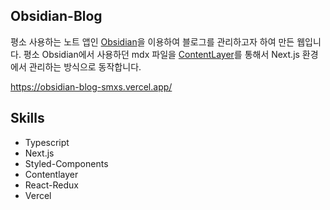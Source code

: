 
## Obsidian-Blog

평소 사용하는 노트 앱인 [Obsidian](https://obsidian.md)을 이용하여 블로그를 관리하고자 하여 만든 웹입니다. 평소 Obsidian에서 사용하던 mdx 파일을 [ContentLayer](https://contentlayer.dev/)를 통해서 Next.js 환경에서 관리하는 방식으로 동작합니다.

https://obsidian-blog-smxs.vercel.app/

## Skills

- Typescript
- Next.js
- Styled-Components
- Contentlayer
- React-Redux
- Vercel
